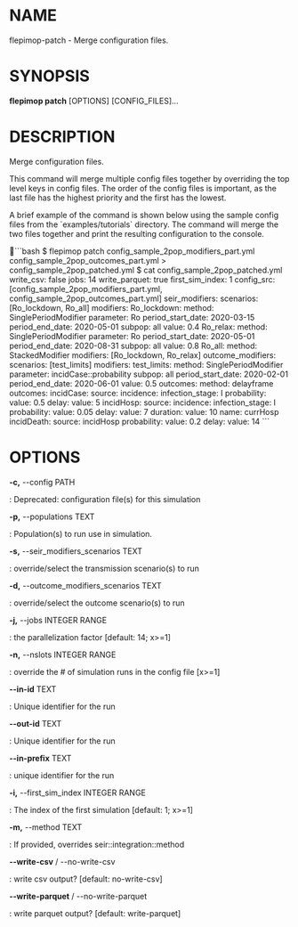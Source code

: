 # NAME

flepimop-patch - Merge configuration files.

# SYNOPSIS

**flepimop patch** \[OPTIONS\] \[CONFIG_FILES\]\...

# DESCRIPTION

Merge configuration files.

This command will merge multiple config files together by overriding the
top level keys in config files. The order of the config files is
important, as the last file has the highest priority and the first has
the lowest.

A brief example of the command is shown below using the sample config
files from the \`examples/tutorials\` directory. The command will merge
the two files together and print the resulting configuration to the
console.

\`\`\`bash \$ flepimop patch config_sample_2pop_modifiers_part.yml
config_sample_2pop_outcomes_part.yml \> config_sample_2pop_patched.yml
\$ cat config_sample_2pop_patched.yml write_csv: false jobs: 14
write_parquet: true first_sim_index: 1 config_src:
\[config_sample_2pop_modifiers_part.yml,
config_sample_2pop_outcomes_part.yml\] seir_modifiers: scenarios:
\[Ro_lockdown, Ro_all\] modifiers: Ro_lockdown: method:
SinglePeriodModifier parameter: Ro period_start_date: 2020-03-15
period_end_date: 2020-05-01 subpop: all value: 0.4 Ro_relax: method:
SinglePeriodModifier parameter: Ro period_start_date: 2020-05-01
period_end_date: 2020-08-31 subpop: all value: 0.8 Ro_all: method:
StackedModifier modifiers: \[Ro_lockdown, Ro_relax\] outcome_modifiers:
scenarios: \[test_limits\] modifiers: test_limits: method:
SinglePeriodModifier parameter: incidCase::probability subpop: all
period_start_date: 2020-02-01 period_end_date: 2020-06-01 value: 0.5
outcomes: method: delayframe outcomes: incidCase: source: incidence:
infection_stage: I probability: value: 0.5 delay: value: 5 incidHosp:
source: incidence: infection_stage: I probability: value: 0.05 delay:
value: 7 duration: value: 10 name: currHosp incidDeath: source:
incidHosp probability: value: 0.2 delay: value: 14 \`\`\`

# OPTIONS

**-c,** \--config PATH

:   Deprecated: configuration file(s) for this simulation

**-p,** \--populations TEXT

:   Population(s) to run use in simulation.

**-s,** \--seir_modifiers_scenarios TEXT

:   override/select the transmission scenario(s) to run

**-d,** \--outcome_modifiers_scenarios TEXT

:   override/select the outcome scenario(s) to run

**-j,** \--jobs INTEGER RANGE

:   the parallelization factor \[default: 14; x\>=1\]

**-n,** \--nslots INTEGER RANGE

:   override the \# of simulation runs in the config file \[x\>=1\]

**\--in-id** TEXT

:   Unique identifier for the run

**\--out-id** TEXT

:   Unique identifier for the run

**\--in-prefix** TEXT

:   unique identifier for the run

**-i,** \--first_sim_index INTEGER RANGE

:   The index of the first simulation \[default: 1; x\>=1\]

**-m,** \--method TEXT

:   If provided, overrides seir::integration::method

**\--write-csv** / \--no-write-csv

:   write csv output? \[default: no-write-csv\]

**\--write-parquet** / \--no-write-parquet

:   write parquet output? \[default: write-parquet\]

